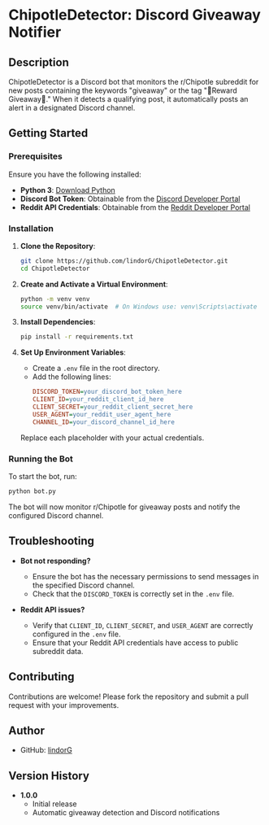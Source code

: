# ChipotleDetector: Discord Giveaway Notifier

## Description

ChipotleDetector is a Discord bot that monitors the r/Chipotle subreddit for new posts containing the keywords "giveaway" or the tag "🎁Reward Giveaway🎁." When it detects a qualifying post, it automatically posts an alert in a designated Discord channel.

## Getting Started

### Prerequisites

Ensure you have the following installed:

- **Python 3**: [Download Python](https://www.python.org/downloads/)
- **Discord Bot Token**: Obtainable from the [Discord Developer Portal](https://discord.com/developers/applications)
- **Reddit API Credentials**: Obtainable from the [Reddit Developer Portal](https://www.reddit.com/prefs/apps)

### Installation

1. **Clone the Repository**:
   ```bash
   git clone https://github.com/lindorG/ChipotleDetector.git
   cd ChipotleDetector
   ```

2. **Create and Activate a Virtual Environment**:
   ```bash
   python -m venv venv
   source venv/bin/activate  # On Windows use: venv\Scripts\activate
   ```

3. **Install Dependencies**:
   ```bash
   pip install -r requirements.txt
   ```

4. **Set Up Environment Variables**:
   - Create a `.env` file in the root directory.
   - Add the following lines:
     ```ini
     DISCORD_TOKEN=your_discord_bot_token_here
     CLIENT_ID=your_reddit_client_id_here
     CLIENT_SECRET=your_reddit_client_secret_here
     USER_AGENT=your_reddit_user_agent_here
     CHANNEL_ID=your_discord_channel_id_here
     ```
   Replace each placeholder with your actual credentials.

### Running the Bot

To start the bot, run:

```bash
python bot.py
```

The bot will now monitor r/Chipotle for giveaway posts and notify the configured Discord channel.

## Troubleshooting

- **Bot not responding?**
  - Ensure the bot has the necessary permissions to send messages in the specified Discord channel.
  - Check that the `DISCORD_TOKEN` is correctly set in the `.env` file.
  
- **Reddit API issues?**
  - Verify that `CLIENT_ID`, `CLIENT_SECRET`, and `USER_AGENT` are correctly configured in the `.env` file.
  - Ensure that your Reddit API credentials have access to public subreddit data.

## Contributing

Contributions are welcome! Please fork the repository and submit a pull request with your improvements.

## Author

- GitHub: [lindorG](https://github.com/lindorG)

## Version History

- **1.0.0**
  - Initial release
  - Automatic giveaway detection and Discord notifications

